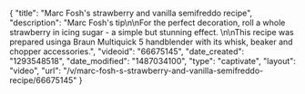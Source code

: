{
    "title": "Marc Fosh's strawberry and vanilla semifreddo recipe",
    "description": "Marc Fosh's tip\n\nFor the perfect decoration, roll a whole strawberry in icing sugar - a simple but stunning effect. \n\nThis recipe was prepared usinga Braun Multiquick 5 handblender with its whisk, beaker and chopper accessories.",
    "videoid": "66675145",
    "date_created": "1293548518",
    "date_modified": "1487034100",
    "type": "captivate",
    "layout": "video",
    "url": "\/v\/marc-fosh-s-strawberry-and-vanilla-semifreddo-recipe\/66675145"
}